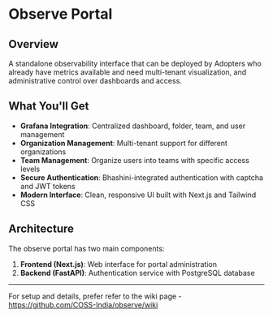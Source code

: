 # Observe Portal

## Overview

A standalone observability interface that can be deployed by Adopters who already have metrics available and need multi-tenant visualization, and administrative control over dashboards and access. 


## What You'll Get

- **Grafana Integration**: Centralized dashboard, folder, team, and user management
- **Organization Management**: Multi-tenant support for different organizations
- **Team Management**: Organize users into teams with specific access levels
- **Secure Authentication**: Bhashini-integrated authentication with captcha and JWT tokens
- **Modern Interface**: Clean, responsive UI built with Next.js and Tailwind CSS

## Architecture

The observe portal has two main components:

1. **Frontend (Next.js)**: Web interface for portal administration
2. **Backend (FastAPI)**: Authentication service with PostgreSQL database

--- 
For setup and details, prefer refer to the wiki page - https://github.com/COSS-India/observe/wiki
